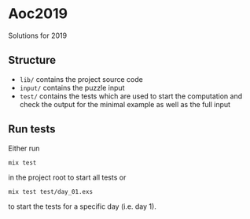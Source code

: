 # Aoc2019

Solutions for 2019

## Structure

* `lib/` contains the project source code
* `input/` contains the puzzle input
* `test/` contains the tests which are used to start the computation and check the output
for the minimal example as well as the full input

## Run tests

Either run

```shell
mix test
```

in the project root to start all tests or

```shell
mix test test/day_01.exs
```

to start the tests for a specific day (i.e. day 1).
